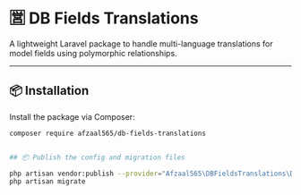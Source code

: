 # 🈺 DB Fields Translations

A lightweight Laravel package to handle multi-language translations for model fields using polymorphic relationships.

---

## 📦 Installation

Install the package via Composer:

```bash
composer require afzaal565/db-fields-translations


## 📦 Publish the config and migration files

php artisan vendor:publish --provider="Afzaal565\DBFieldsTranslations\DBFieldsTranslationsServiceProvider"
php artisan migrate
